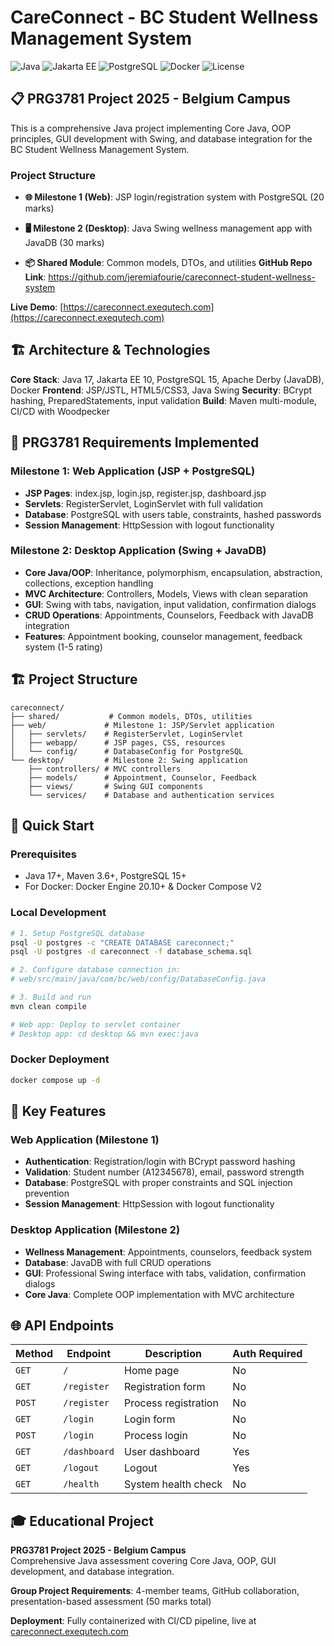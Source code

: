 # CareConnect - BC Student Wellness Management System

![Java](https://img.shields.io/badge/Java-17-orange) ![Jakarta EE](https://img.shields.io/badge/Jakarta%20EE-10-blue) ![PostgreSQL](https://img.shields.io/badge/PostgreSQL-15-blue) ![Docker](https://img.shields.io/badge/Docker-Ready-blue) ![License](https://img.shields.io/badge/License-Educational-green)

## 📋 PRG3781 Project 2025 - Belgium Campus

This is a comprehensive Java project implementing Core Java, OOP principles, GUI development with Swing, and database integration for the BC Student Wellness Management System.

### Project Structure

- **🌐 Milestone 1 (Web)**: JSP login/registration system with PostgreSQL (20 marks)
- **🖥️ Milestone 2 (Desktop)**: Java Swing wellness management app with JavaDB (30 marks)

- **📦 Shared Module**: Common models, DTOs, and utilities
**GitHub Repo Link**: https://github.com/jeremiafourie/careconnect-student-wellness-system

**Live Demo**: [https://careconnect.exequtech.com](https://careconnect.exequtech.com)

## 🏗️ Architecture & Technologies

**Core Stack**: Java 17, Jakarta EE 10, PostgreSQL 15, Apache Derby (JavaDB), Docker
**Frontend**: JSP/JSTL, HTML5/CSS3, Java Swing
**Security**: BCrypt hashing, PreparedStatements, input validation
**Build**: Maven multi-module, CI/CD with Woodpecker

## 🎯 PRG3781 Requirements Implemented

### Milestone 1: Web Application (JSP + PostgreSQL)

- **JSP Pages**: index.jsp, login.jsp, register.jsp, dashboard.jsp
- **Servlets**: RegisterServlet, LoginServlet with full validation
- **Database**: PostgreSQL with users table, constraints, hashed passwords
- **Session Management**: HttpSession with logout functionality

### Milestone 2: Desktop Application (Swing + JavaDB)

- **Core Java/OOP**: Inheritance, polymorphism, encapsulation, abstraction, collections, exception handling
- **MVC Architecture**: Controllers, Models, Views with clean separation
- **GUI**: Swing with tabs, navigation, input validation, confirmation dialogs
- **CRUD Operations**: Appointments, Counselors, Feedback with JavaDB integration
- **Features**: Appointment booking, counselor management, feedback system (1-5 rating)

## 🏗️ Project Structure

```
careconnect/
├── shared/           # Common models, DTOs, utilities
├── web/             # Milestone 1: JSP/Servlet application
│   ├── servlets/    # RegisterServlet, LoginServlet
│   ├── webapp/      # JSP pages, CSS, resources
│   └── config/      # DatabaseConfig for PostgreSQL
└── desktop/         # Milestone 2: Swing application
    ├── controllers/ # MVC controllers
    ├── models/      # Appointment, Counselor, Feedback
    ├── views/       # Swing GUI components
    └── services/    # Database and authentication services
```

## 🚀 Quick Start

### Prerequisites

- Java 17+, Maven 3.6+, PostgreSQL 15+
- For Docker: Docker Engine 20.10+ & Docker Compose V2

### Local Development

```bash
# 1. Setup PostgreSQL database
psql -U postgres -c "CREATE DATABASE careconnect;"
psql -U postgres -d careconnect -f database_schema.sql

# 2. Configure database connection in:
# web/src/main/java/com/bc/web/config/DatabaseConfig.java

# 3. Build and run
mvn clean compile

# Web app: Deploy to servlet container
# Desktop app: cd desktop && mvn exec:java
```

### Docker Deployment

```bash
docker compose up -d
```

## 🔧 Key Features

### Web Application (Milestone 1)

- **Authentication**: Registration/login with BCrypt password hashing
- **Validation**: Student number (A12345678), email, password strength
- **Database**: PostgreSQL with proper constraints and SQL injection prevention
- **Session Management**: HttpSession with logout functionality

### Desktop Application (Milestone 2)

- **Wellness Management**: Appointments, counselors, feedback system
- **Database**: JavaDB with full CRUD operations
- **GUI**: Professional Swing interface with tabs, validation, confirmation dialogs
- **Core Java**: Complete OOP implementation with MVC architecture

## 🌐 API Endpoints

| Method | Endpoint     | Description          | Auth Required |
| ------ | ------------ | -------------------- | ------------- |
| `GET`  | `/`          | Home page            | No            |
| `GET`  | `/register`  | Registration form    | No            |
| `POST` | `/register`  | Process registration | No            |
| `GET`  | `/login`     | Login form           | No            |
| `POST` | `/login`     | Process login        | No            |
| `GET`  | `/dashboard` | User dashboard       | Yes           |
| `GET`  | `/logout`    | Logout               | Yes           |
| `GET`  | `/health`    | System health check  | No            |

## 🎓 Educational Project

**PRG3781 Project 2025 - Belgium Campus**  
Comprehensive Java assessment covering Core Java, OOP, GUI development, and database integration.

**Group Project Requirements**: 4-member teams, GitHub collaboration, presentation-based assessment (50 marks total)

**Deployment**: Fully containerized with CI/CD pipeline, live at [careconnect.exequtech.com](https://careconnect.exequtech.com)
